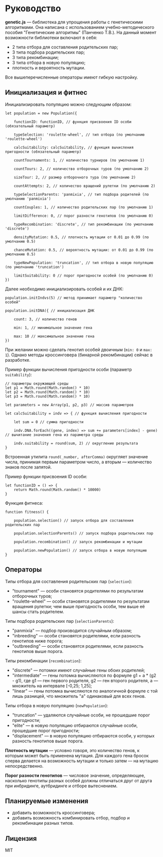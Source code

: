 # Руководство

**genetic.js** — библиотека для упрощения работы с генетическими алгоритмами. Она написана с использованием учебно-методического пособия "Генетические алгоритмы" (Панченко Т.В.). На данный момент возможности библиотеки включают в себя:

* 2 типа отбора для составления родительских пар;
* 3 типа подбора родительских пар;
* 3 типа рекомбинации;
* 3 типа отбора в новую популяцию;
* плотность и вероятность мутации.

Все вышеперечисленные операторы имеют гибкую настройку.

## Инициализация и фитнес

Инициализировать популяцию можно следующим образом:

	let population = new Population({
		
		functionID: functionID, // функция присвоения ID особи (обязательный параметр)
		
		typeSelection: 'roulette-wheel', // тип отбора (по умолчанию 'roulette-wheel')
		
		calcSuitability: calcSuitability, // функция вычисления пригодности (обязательный параметр)
		
		countTournaments: 1, // количество турниров (по умолчанию 1)
		
		countTours: 2, // количество отборочных туров (по умолчанию 2)
		
		sizeTour: 2, // размер отборочного тура (по умолчанию 2)
		
		countAttempts: 2, // количество вращений рулетки (по умолчанию 2)
		
		typeSelectionParents: 'panmixia', // тип подбора родителей (по умолчанию 'panmixia')
		
		countCouples: 1, // количество родительских пар (по умолчанию 1)
		
		limitDifference: 0, // порог разности генотипов (по умолчанию 0)
		
		typeRecombination: 'discrete', // тип рекомбинации (по умолчанию 'discrete')
		
		densityMutation: 0.5, // плотность мутации от 0.01 до 0.99 (по умолчанию 0.5)
		
		chanceMutation: 0.5, // вероятность мутации: от 0.01 до 0.99 (по умолчанию 0.5)
		
		typeNewPopulation: 'truncation', // тип отбора в новую популяцию (по умолчанию 'truncation')
		
		limitSuitability: 0 // порог пригодности особей (по умолчанию 0)
	})

Далее необходимо инициализировать особей и их ДНК:

	population.initIndvs(5) // метод принимает параметр "количество особей"
	
	population.initDNA({ // инициализация ДНК
		
		count: 3, // количество генов
		
		min: 1, // минимальное значение гена
		
		max: 10 // максимальное значение гена
	})

При желании можно сделать генотип особей двоичным (`min: 0` и `max: 1`). Однако методы кроссинговера (бинарной рекомбинации) сейчас в разработке.

Пример функции вычисления пригодности особи (параметр `suitability`):

	// параметры окружающей среды
	let p1 = Math.round(Math.random() * 10)
	let p2 = Math.round(Math.random() * 10)
	let p3 = Math.round(Math.random() * 10)

	let parameters = new Array(p1, p2, p3) // массив параметров

	let calcSuitability = indv => { // функция вычисления пригодности

		let sum = 0 // сумма пригодности
		
		indv.DNA.forEach((gene, index) => sum += parameters[index] - gene) // вычитание значения гена из параметра среды
		
		indv.suitability = round(sum, 2) // округление результата
	}

Встроенная утилита `round(_number, afterComma)` округляет значение числа, принимая первым параметром число, а вторым — количество знаков после запятой.

Пример функции присвоения ID особи:

	let functionID = () => {
		return Math.round(Math.random() * 10000)
	}

Функция фитнеса:

	function fitness() {
		
		population.selection() // запуск отбора для составления родительских пар
		
		population.selectionParents() // запуск подбора родительских пар
		
		population.recombination() // запуск рекомбинации и мутации
		
		population.newPopulation() // запуск отбора в новую популяцию
	}

## Операторы

Типы отбора для составления родительских пар (`selection`):

* "tournament" — особи становятся родителями по результатам отборочных туров;
* "roulette-wheel" — особи становятся родителями по результатам вращения рулетки; чем выше пригодность особи, тем выше её шансы стать родителем.

Типы подбора родительских пар (`selectionParents`):

* "panmixia" — подбор производится случайным образом;
* "inbreeding" — особи становятся родителями, если разность генотипов ниже порога;
* "outbreeding" — особи становятся родителями, если разность генотипов выше порога.

Типы рекомбинации (`recombination`):

* "discrete" — потомки имеют случайные гены обоих родителей;
* "intermediate" — гены потомка вычисляются по формуле g1 + a * (g2 - g1), где g1 — ген первого родителя, g2 — ген второго родителя, a — множитель на интервале [-0,25; 1,25];
* "linear" — гены потомка вычисляются по аналогичной формуле с той лишь разницей, что множитель "a" одинаковый для всех генов.

Типы отбора в новую популяцию (`newPopulation`):

* "truncation" — удаляются случайные особи, не прошедшие порог пригодности;
* "elite" — в новую популяцию отбираются случайные особи, прошедшие порог пригодности;
* "displacement" — в новую популяцию отбираются особи, у которых разность генотипов выше порога.

**Плотность мутации** — условно говоря, это количество генов, к которым может быть применена мутация. Для каждого гена бросок сперва делается на возможность мутации и только затем — на мутацию непосредственно.

**Порог разности генотипов** — числовое значение, определяющее, насколько генотипы разных особей должны отличаться друг от друга при инбридинге, аутбридинге и отборе вытеснением.

## Планируемые изменения

* добавить возможность кроссинговера;
* добавить возможность комбинировать отбор, подбор и рекомбинации разных типов.

## Лицензия

MIT